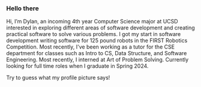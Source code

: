 ### Hello there

Hi, I’m Dylan, an incoming 4th year Computer Science major at UCSD interested in exploring different areas of software development and creating practical software to solve various problems. I got my start in software development writing software for 125 pound robots in the FIRST Robotics Competition. Most recently, I've been working as a tutor for the CSE department for classes such as Intro to CS, Data Structure, and Software Engineering. Most recently, I interned at Art of Problem Solving. Currently looking for full time roles when I graduate in Spring 2024.

Try to guess what my profile picture says! 


